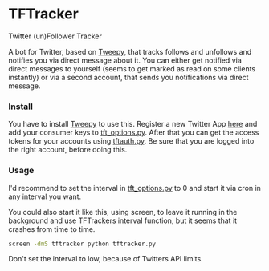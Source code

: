 # TFTracker
Twitter (un)Follower Tracker

A bot for Twitter, based on [Tweepy](https://github.com/tweepy/tweepy), that tracks follows and unfollows and notifies you via direct message about it. You can either get notified via direct messages to yourself (seems to get marked as read on some clients instantly) or via a second account, that sends you notifications via direct message.

### Install

You have to install [Tweepy](https://github.com/tweepy/tweepy) to use this. Register a new Twitter App [here](https://apps.twitter.com/) and add your consumer keys to [tft_options.py](tft_options.py). After that you can get the access tokens for your accounts using [tftauth.py](tftauth.py). Be sure that you are logged into the right account, before doing this.

### Usage
I'd recommend to set the interval in [tft_options.py](tft_options.py) to 0 and start it via cron in any interval you want.

You could also start it like this, using screen, to leave it running in the background and use TFTrackers interval function, but it seems that it crashes from time to time.
```bash
screen -dmS tftracker python tftracker.py
```

Don't set the interval to low, because of Twitters API limits.
